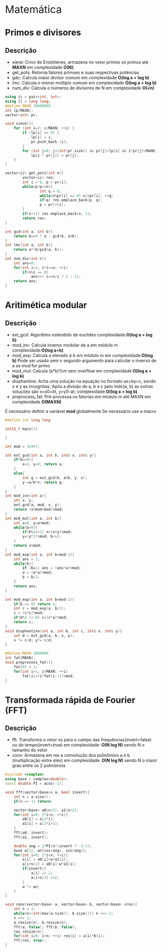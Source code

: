 <div  style="font-size: 34px">
Matemática
</div>

# Primos e divisores

## Descrição 

- sieve: Crivo de Eristótenes, armazena no vetor primes os primos até **MAXN** em complexidade **O(N)**;
- get_pots: Retorna fatores primoes e suas respectivas potências
- gdc: Calcula maior divisor comum em complexidade **O(log a + log b)**
- lmc: Calcula o menor múltiplo comum em complexidade **O(log a + log b)**
- num_div: Calcula o números de divisores de N em complexidade **O(√n)**

```c++
using ii = pair<int, int>;
using ll = long long;
#define MAXN 10000009
int lp[MAXN];
vector<int> pr;

void sieve(){
    for (int i=2; i<MAXN; ++i) {
        if (lp[i] == 0) {
            lp[i] = i;
            pr.push_back (i);
        }
        for (int j=0; j<(int)pr.size() && pr[j]<lp[i] && i*pr[j]<MAXN; ++j)
            lp[i * pr[j]] = pr[j];
    }
}

vector<ii> get_pots(int n){
        vector<ii> res;
        int i = 0, p = pr[i];
        while(p*p<=n){
                int q = 0;
                while(n%pr[i] == 0) n/=pr[i], ++q;
                if(q) res.emplace_back(p, q);
                p = pr[++i];
        }
        if(n!=1) res.emplace_back(n, 1);
        return res;
}

int gcd(int a, int b){
    return b==0 ? a : gcd(b, a%b);
}
int lmc(int a, int b){
    return a*(b/gcd(a, b));
}
int num_div(int n){
    int ans=0;
    for(int i=1; i*i<=n; ++i)
        if(n%i == 0)
            ans+=( i==n/i ? 1 : 2);
    return ans;
}
```

<div style="page-break-after: always;"></div>

# Aritimética modular

## Descrição
- ext_gcd: Algorítimo estendido de euclides complexidade:**O(log a + log b)**
- mod_inv: Calcula inverso modular de a em módulo m complexidade:**O(log a+b)**
- mod_exp: Calcula a elevado à b em módulo m em complexidade:**O(log b)** Pode ser usado sem o segundo argumento para calcular o inverso de a se mod for primo
- mod_mul: Calcula (a*b)%m sem overflow em complexidade:**O(log a + log b)**
- diophantine: Acha uma solução na equação no formato ax+by=c, sendo x e y as incognitas; Após a divisão de a, b e c pelo mdc(a, b) as outras soluções são x=x0+bt, y=y0-at; complexidade:**O(log a + log b)**
- preprocess_fat: Pré-processa os fatorias em módulo m até MAXN em complexidade **O(MAXN)**

É necessário definir a variável **mod** globalmente 
Se necessário use a macro

```c++
#define int long long

int32_t main(){

}
```

```c++
int mod = 1e9+7;

int ext_gcd(int a, int b, int& x, int& y){
    if(b==0){
        x=1; y=0; return a;
    }
    else{
        int g = ext_gcd(b, a%b, y, x);
        y-=a/b*x; return g;
    }
}
int mod_inv(int a){
    int x, y;
    ext_gcd(a, mod, x, y);
    return (x%mod+mod)%mod;
}
int mod_mul(int a, int b){
    int x=0, y=a%mod;
    while(b>0){
        if(b%2==1) x=(x+y)%mod;
        y=(y*2)%mod; b/=2;
    }
    return x%mod;
}
int mod_exp(int a, int b=mod-2){
    int ans = 1;
    while(b){
        if (b&1) ans = (ans*a)%mod;
        a = (a*a)%mod;
        b = b/2;
    }
    return ans;
}

int mod_exp(int a, int b=mod-2){
    if(b == 0) return 1;
    int c = mod_exp(a, b/2);
    c = (c*c)%mod;
    if(b%2 != 0) c=(c*a)%mod;
    return c;
}
void diophantine(int a, int b, int c, int& x, int& y){
    int d = ext_gcd(a, b, x, y);
    x *= c/d; y*= c/d;
}

#define MAXN 1000009
int fat[MAXN];
void preprocess_fat(){
    fat[0] = 1;
    for(int i=1; i<MAXN; ++i)
        fat[i]=(i*fat[i-1])%mod;
}
```
<div style="page-break-after: always;"></div>

<div style="page-break-after: always;"></div>

# Transformada rápida de Fourier (FFT)

## Descrição

- fft: Transforma o vetor xs para o campo das frequências(invert=false) ou do tempo(invert=true) em complexidade: **O(N log N)** sendo N o tamanho do vetor
- conv: Armazena em res a convolução dos polinômios a e b (multiplicação entre eles) em complexidade: **O(N log N)** sendo N o maior grau entre os 2 polinômios

```c++
#include <complex>
using base = complex<double>;
const double PI = acos(-1);

void fft(vector<base>& a, bool invert){
	int n = a.size();
	if(n == 1) return;

	vector<base> a0(n/2), a1(n/2);
	for(int i=0; 2*i<n; ++i){
		a0[i] = a[2*i];
		a1[i] = a[2*i+1];
	}
	fft(a0, invert);
	fft(a1, invert);

	double ang = 2*PI/n*(invert ? -1:1);
	base w{1}, wn{cos(ang), sin(ang)};
	for(int i=0; 2*i<n; ++i){
		a[i] = a0[i]+w*a1[i];
		a[i+n/2] = a0[i]-w*a1[i];
		if(invert){
			a[i] /= 2;
			a[i+n/2] /=2;
		}
		w *= wn;
	}
}

void conv(vector<base> a, vector<base> b, vector<base> &res){
	int n = 1;
	while(n<(int)max(a.size(), b.size())) n <<= 1;
	n <<= 1;
	a.resize(n), b.resize(n);
	fft(a, false); fft(b, false);
	res.resize(n);
	for(int i=0; i<n; ++i) res[i] = a[i]*b[i];
	fft(res, true);
}
```